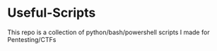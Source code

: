 # Useful-Scripts
This repo is a collection of python/bash/powershell scripts I made for Pentesting/CTFs
